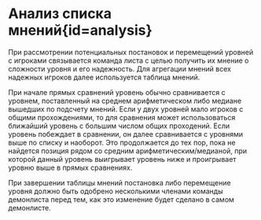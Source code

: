 <div class='panel fade js-scroll-anim' data-anim='fade'>

# Анализ списка мнений{id=analysis}

При рассмотрении потенциальных постановок и перемещений уровней с игроками связывается команда листа с целью получить их мнение о сложности уровня и его надежность. Для агрегации мнений всех надежных игроков далее используется таблица мнений.

При начале прямых сравнений уровень обычно сравнивается с уровнем, поставленный на среднем арифметическом либо медиане вышедших по подсчету мнений. Если у двух уровней мало игроков с общими прохождениями, то для сравнения может использоваться ближайший уровень с большим числом общих проходений. Если уровень побеждает в сравнении, он далее сравнивается с уровнями выше по списку и наоборот. Это продолжается до тех пор, пока не найдется позиция рядом со средним арифметическим/медианой, при которой данный уровень выигрывает уровень ниже и проигрывает уровню выше в прямых сравнениях.

При завершении таблицы мнений постановка либо перемещение уровня должно быть одобрено несколькими членами команды демонлиста перед тем, как это изменение будет сделано в самом демонлисте.


</div>
